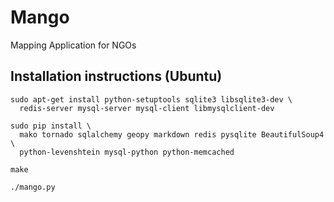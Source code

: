 # Mango

Mapping Application for NGOs

## Installation instructions (Ubuntu)

    sudo apt-get install python-setuptools sqlite3 libsqlite3-dev \
      redis-server mysql-server mysql-client libmysqlclient-dev

    sudo pip install \
      mako tornado sqlalchemy geopy markdown redis pysqlite BeautifulSoup4 \
      python-levenshtein mysql-python python-memcached

    make

    ./mango.py